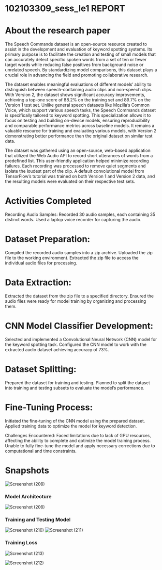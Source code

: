 # 102103309_sess_le1 REPORT

# About the research paper

The Speech Commands dataset is an open-source resource created to assist in the development and evaluation of keyword spotting systems. Its primary purpose is to facilitate the creation and testing of small models that can accurately detect specific spoken words from a set of ten or fewer target words while reducing false positives from background noise or unrelated speech. By standardizing model comparisons, this dataset plays a crucial role in advancing the field and promoting collaborative research.

The dataset enables meaningful evaluations of different models’ ability to distinguish between speech-containing audio clips and non-speech clips. With Version 2, the dataset shows significant accuracy improvements, achieving a top-one score of 88.2% on the training set and 89.7% on the Version 1 test set. Unlike general speech datasets like Mozilla’s Common Voice, which support various speech tasks, the Speech Commands dataset is specifically tailored to keyword spotting. This specialization allows it to focus on testing and building on-device models, ensuring reproducibility and comparable performance metrics across baseline models. It remains a valuable resource for training and evaluating various models, with Version 2 demonstrating better performance than the original dataset on similar test data.

The dataset was gathered using an open-source, web-based application that utilized the Web Audio API to record short utterances of words from a predefined list. This user-friendly application helped minimize recording failures. Each recording was processed to remove quiet segments and isolate the loudest part of the clip. A default convolutional model from TensorFlow’s tutorial was trained on both Version 1 and Version 2 data, and the resulting models were evaluated on their respective test sets.

# Activities Completed
Recording Audio Samples:
Recorded 30 audio samples, each containing 35 distinct words. Used a laptop voice recorder for capturing the audio.

# Dataset Preparation:
Compiled the recorded audio samples into a zip archive. Uploaded the zip file to the working environment. Extracted the zip file to access the individual audio files for processing.

# Data Extraction:
Extracted the dataset from the zip file to a specified directory. Ensured the audio files were ready for model training by organizing and processing them.

# CNN Model Classifier Development:
Selected and implemented a Convolutional Neural Network (CNN) model for the keyword spotting task. Configured the CNN model to work with the extracted audio dataset achieving accuracy of 73%.

# Dataset Splitting:
Prepared the dataset for training and testing. Planned to split the dataset into training and testing subsets to evaluate the model’s performance.

# Fine-Tuning Process:
Initiated the fine-tuning of the CNN model using the prepared dataset. Applied training data to optimize the model for keyword detection.

Challenges Encountered:
Faced limitations due to lack of GPU resources, affecting the ability to complete and optimize the model training process. Unable to fully fine-tune the model and apply necessary corrections due to computational and time constraints.

# Snapshots
![Screenshot (209)](https://github.com/user-attachments/assets/922e450d-8ba5-4841-9ca0-34c74ea4d91a)

### Model Architecture
![Screenshot (209)](https://github.com/user-attachments/assets/7a80b534-5b3f-4178-a203-53527ee10993)

### Training and Testing Model
![Screenshot (210)](https://github.com/user-attachments/assets/55d65fbf-b88a-42eb-b0f0-54b4fed7640d)
![Screenshot (211)](https://github.com/user-attachments/assets/d1375151-fb66-49ef-88d3-292b2dc2ec43)

### Training Loss
![Screenshot (213)](https://github.com/user-attachments/assets/ce0c2959-b852-4d14-9862-82ff03f228b4)

![Screenshot (212)](https://github.com/user-attachments/assets/66755eeb-6d82-4220-80bd-cc3e9e6eb230)




